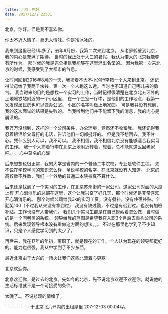 ```yaml
---
title: 北京，你好
date: 2017/12/2 23:31
---
```


北京，你好。但是我不喜欢你。

你太不近人情了。毫无人情味。你是冷冰冰的。

我来到这里已经1年多了，去年8月份，我第二次来到北京。
从老家鹤壁到北京，我的内心是充满了期待。
当时的我正处于大三的暑假，我认为偌大的北京我能够有所作为。
那时候的我是完全相信我能够在这里混出名堂的。
因为我第一次来北京的时候，我感受到了大都市的气息。

让时间回到2016年8月的一天，我拎着不大不小的行李箱一个人来到北京。
还记得父母给了我两千块钱。第一次一个人跑这么远。当时也不知道自己哪儿来的勇气。
我当时来的目的是想找一个实习的工作，当时记得很清楚在北京北五环外的上地地铁站附近的一个小区里，
在一个三室一厅中，是他们的工作地点，我第一次发现居民房也可以做办公室。
小区的名字叫做上地家园。
可是我并没有想到，我的这次面试的结果是失败的。
当我听到他们并不能留下我的消息，我的内心是崩溃的。

我万万没想到，这样的一个公司条件，办公环境，竟然还不收留我。
我还记得我忍着眼泪给父母打的电话，告诉他们一切都挺好的。
但是我不想回去。我不甘心。凭什么别人可以，我不可以。
我不相信，我不相信北京没有能够适合我实习的工作。
我一个人拎着行李在北京上地附近转着，想着，总不能就这么回老家吧。。。
心中莫名的心酸

后来想想也很正常，我的大学是省内的一个普通二本院校，专业是软件工程。
先不说在学校学习的知识怎么样，单说学校的名字，在北京就没有人知道。
北京的高校数不胜数，我们一个外地的普通二本院校真不算什么。

后来还是找到了一个实习的工作，在北京苏州街的一家公司。这家公司对面的大厦上有
开心消消乐的总部在这里，这个让我兴奋了好几天，那个时候还是非常喜欢开心消消乐的。
那个时候公司给我3k的实习工资，没有餐补，没有住宿补贴。全勤奖100（不过我从来没有拿到过）
我没有缺过勤，不过是有迟到过。也没有加班补贴。工作也没有人带我们。
我们几个实习生都是在自己摸索着怎么做，当时做的是一个问卷类的系统。
领导给我的蓝图是希望我在入职3个月后去重构公司的系统。后来发现领导根本没有重做这方面的想法。。。
不过在那里也学到了不少知识，只是个人感觉学习到的太少了。

再后来，我在17年的年初，离职了，就是现在的工作。个人认为现在的领导都挺好的。能力也很强，我从中学到了不少东西。

最近北京由于大兴的一场火让我们这些北漂着心更寒。

北京欢迎你。

北京欢迎你，是过去的北京。先如今的北京，先不说北京欢迎不欢迎你，就说他的生活标准就不是一个可接受的条件。

太晚了。。不说悲观的情绪了。



 ------------ 于北京北六环内的出租屋里 207-12-03 00:04写。

